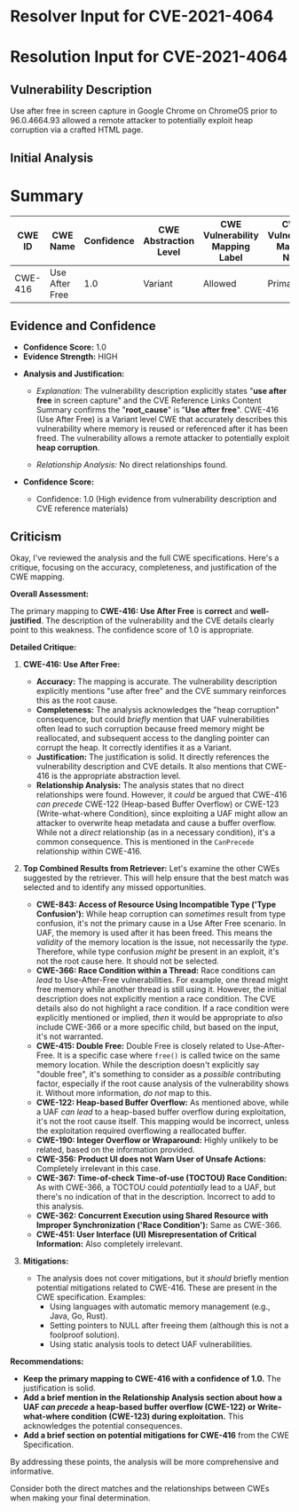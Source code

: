 # Resolver Input for CVE-2021-4064

# Resolution Input for CVE-2021-4064

## Vulnerability Description
Use after free in screen capture in Google Chrome on ChromeOS prior to 96.0.4664.93 allowed a remote attacker to potentially exploit heap corruption via a crafted HTML page.

## Initial Analysis
# Summary
| CWE ID | CWE Name | Confidence | CWE Abstraction Level | CWE Vulnerability Mapping Label | CWE-Vulnerability Mapping Notes |
|---|---|---|---|---|---|
| CWE-416 | Use After Free | 1.0 | Variant | Allowed | Primary CWE |

## Evidence and Confidence

*   **Confidence Score:** 1.0
*   **Evidence Strength:** HIGH

- **Analysis and Justification:**  
  - *Explanation:* The vulnerability description explicitly states "**use after free** in screen capture" and the CVE Reference Links Content Summary confirms the "**root_cause**" is "**Use after free**". CWE-416 (Use After Free) is a Variant level CWE that accurately describes this vulnerability where memory is reused or referenced after it has been freed. The vulnerability allows a remote attacker to potentially exploit **heap corruption**.
  
  - *Relationship Analysis:* No direct relationships found.

- **Confidence Score:**  
  - Confidence: 1.0 (High evidence from vulnerability description and CVE reference materials)

## Criticism
Okay, I've reviewed the analysis and the full CWE specifications. Here's a critique, focusing on the accuracy, completeness, and justification of the CWE mapping.

**Overall Assessment:**

The primary mapping to **CWE-416: Use After Free** is **correct** and **well-justified**. The description of the vulnerability and the CVE details clearly point to this weakness. The confidence score of 1.0 is appropriate.

**Detailed Critique:**

1.  **CWE-416: Use After Free:**

    *   **Accuracy:** The mapping is accurate. The vulnerability description explicitly mentions "use after free" and the CVE summary reinforces this as the root cause.
    *   **Completeness:** The analysis acknowledges the "heap corruption" consequence, but could *briefly* mention that UAF vulnerabilities often lead to such corruption because freed memory might be reallocated, and subsequent access to the dangling pointer can corrupt the heap. It correctly identifies it as a Variant.
    *   **Justification:** The justification is solid. It directly references the vulnerability description and CVE details. It also mentions that CWE-416 is the appropriate abstraction level.
    *   **Relationship Analysis:** The analysis states that no direct relationships were found. However, it *could* be argued that CWE-416 *can precede* CWE-122 (Heap-based Buffer Overflow) or CWE-123 (Write-what-where Condition), since exploiting a UAF might allow an attacker to overwrite heap metadata and cause a buffer overflow. While not a *direct* relationship (as in a necessary condition), it's a common consequence. This is mentioned in the `CanPrecede` relationship within CWE-416.

2.  **Top Combined Results from Retriever:** Let's examine the other CWEs suggested by the retriever. This will help ensure that the best match was selected and to identify any missed opportunities.

    *   **CWE-843: Access of Resource Using Incompatible Type ('Type Confusion'):** While heap corruption can *sometimes* result from type confusion, it's not the primary cause in a Use After Free scenario. In UAF, the memory is used after it has been freed. This means the *validity* of the memory location is the issue, not necessarily the *type*. Therefore, while type confusion *might* be present in an exploit, it's not the root cause here. It should not be selected.
    *   **CWE-366: Race Condition within a Thread:** Race conditions can *lead* to Use-After-Free vulnerabilities. For example, one thread might free memory while another thread is still using it. However, the initial description does not explicitly mention a race condition. The CVE details also do not highlight a race condition. If a race condition were explicitly mentioned or implied, *then* it would be appropriate to *also* include CWE-366 or a more specific child, but based on the input, it's not warranted.
    *   **CWE-415: Double Free:** Double Free is closely related to Use-After-Free. It is a specific case where `free()` is called twice on the same memory location. While the description doesn't explicitly say "double free", it's something to consider as a *possible* contributing factor, especially if the root cause analysis of the vulnerability shows it. Without more information, *do not* map to this.
    *   **CWE-122: Heap-based Buffer Overflow:** As mentioned above, while a UAF *can lead* to a heap-based buffer overflow during exploitation, it's not the root cause itself. This mapping would be incorrect, unless the exploitation required overflowing a reallocated buffer.
    *   **CWE-190: Integer Overflow or Wraparound:** Highly unlikely to be related, based on the information provided.
    *   **CWE-356: Product UI does not Warn User of Unsafe Actions:** Completely irrelevant in this case.
    *   **CWE-367: Time-of-check Time-of-use (TOCTOU) Race Condition:** As with CWE-366, a TOCTOU could *potentially* lead to a UAF, but there's no indication of that in the description. Incorrect to add to this analysis.
    *   **CWE-362: Concurrent Execution using Shared Resource with Improper Synchronization ('Race Condition'):** Same as CWE-366.
    *   **CWE-451: User Interface (UI) Misrepresentation of Critical Information:** Also completely irrelevant.

3.  **Mitigations:**

    *   The analysis does not cover mitigations, but it *should* briefly mention potential mitigations related to CWE-416. These are present in the CWE specification. Examples:
        *   Using languages with automatic memory management (e.g., Java, Go, Rust).
        *   Setting pointers to NULL after freeing them (although this is not a foolproof solution).
        *   Using static analysis tools to detect UAF vulnerabilities.

**Recommendations:**

*   **Keep the primary mapping to CWE-416 with a confidence of 1.0.** The justification is solid.
*   **Add a brief mention in the Relationship Analysis section about how a UAF *can precede* a heap-based buffer overflow (CWE-122) or Write-what-where condition (CWE-123) during exploitation.** This acknowledges the potential consequences.
*   **Add a brief section on potential mitigations for CWE-416** from the CWE Specification.

By addressing these points, the analysis will be more comprehensive and informative.

Consider both the direct matches and the relationships between CWEs
when making your final determination.
        